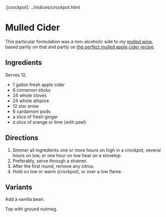 :[crockpot]: ../indices/crockpot.html

# Mulled Cider

This particular formulation was a non-alcoholic side to my [mulled wine](../appetizers/mulledWine.md), based partly on that and partly on [the perfect mulled apple cider recipe](https://texasheritageforliving.com/texas-travel/mulled-apple-cider-recipe/).

## Ingredients

Serves 12.

* 1 gallon fresh apple cider
* 6 cinnamon sticks
* 24 whole cloves
* 24 whole allspice
* 12 star anise
* 6 cardamom pods
* a slice of fresh ginger
* a slice of orange or lime (with peel)

## Directions

1. Simmer all ingredients one or more hours on high in a crockpot, several hours on low, or one hour on low heat on a stovetop.
2. Preferably, serve through a strainer.
3. After the first round, remove any citrus.
4. Hold on low or warm (crockpot), or over a low flame.

## Variants

Add a vanilla bean.

Top with ground nutmeg.
